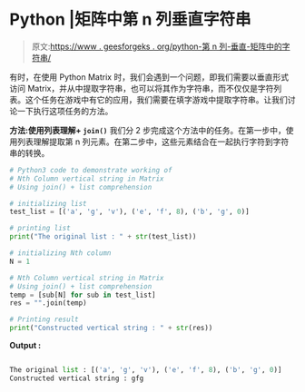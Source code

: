 # Python |矩阵中第 n 列垂直字符串

> 原文:[https://www . geesforgeks . org/python-第 n 列-垂直-矩阵中的字符串/](https://www.geeksforgeeks.org/python-nth-column-vertical-string-in-matrix/)

有时，在使用 Python Matrix 时，我们会遇到一个问题，即我们需要以垂直形式访问 Matrix，并从中提取字符串，也可以将其作为字符串，而不仅仅是字符列表。这个任务在游戏中有它的应用，我们需要在填字游戏中提取字符串。让我们讨论一下执行这项任务的方法。

**方法:使用列表理解+ `join()`**
我们分 2 步完成这个方法中的任务。在第一步中，使用列表理解提取第 n 列元素。在第二步中，这些元素结合在一起执行字符到字符串的转换。

```py
# Python3 code to demonstrate working of
# Nth Column vertical string in Matrix
# Using join() + list comprehension

# initializing list 
test_list = [('a', 'g', 'v'), ('e', 'f', 8), ('b', 'g', 0)]

# printing list 
print("The original list : " + str(test_list))

# initializing Nth column
N = 1

# Nth Column vertical string in Matrix
# Using join() + list comprehension
temp = [sub[N] for sub in test_list]
res = "".join(temp)

# Printing result
print("Constructed vertical string : " + str(res))
```

**Output :**

```py

The original list : [('a', 'g', 'v'), ('e', 'f', 8), ('b', 'g', 0)]
Constructed vertical string : gfg

```
